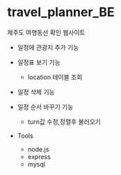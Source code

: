# travel_planner_BE
제주도 여행동선 확인 웹사이트

- 일정에 관광지 추가 기능

- 일정표 보기 기능
    - location 테이블 조회

- 일정 삭제 기능

- 일정 순서 바꾸기 기능
    - turn값 수정,정렬후 불러오기

    
    
- Tools
  - node.js
  - express
  - mysql
